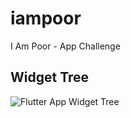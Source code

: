 # iampoor

I Am Poor - App Challenge

## Widget Tree

![Flutter App Widget Tree](https://dev-to-uploads.s3.amazonaws.com/i/r75pe7c740nj8ljp199n.png)